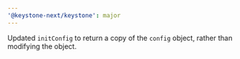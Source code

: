 ```yaml
---
'@keystone-next/keystone': major
---
```


Updated `initConfig` to return a copy of the `config` object, rather than modifying the object.
